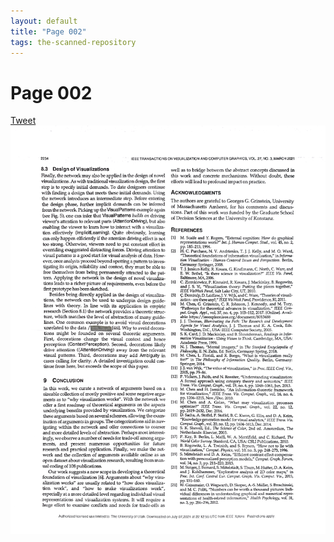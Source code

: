 ```yaml
---
layout: default
title: "Page 002"
tags: the-scanned-repository
---
```


# Page 002

<a href="https://twitter.com/intent/tweet?text=Suggestion:%0A%20" class="twitter-share-button" data-size="large" data-via="SayNo2Chartjunk" data-hashtags="chartjunk" data-related="" data-show-count="false">Tweet</a><script async src="https://platform.twitter.com/widgets.js" charset="utf-8"></script>
<img src="/assets/scans/2.png" alt="Page with chartjunk removed" width="800"/>
